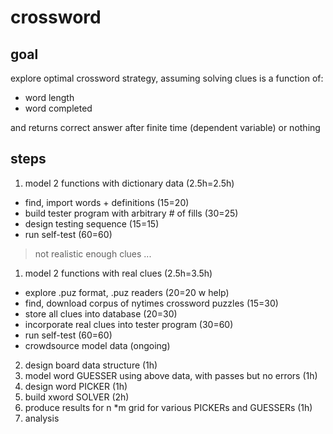crossword
=========

goal
-------
explore optimal crossword strategy, assuming solving clues is a function of:
- word length 
- word completed

and returns correct answer after finite time (dependent variable) or nothing

steps
-------

1. model 2 functions with dictionary data (2.5h=2.5h)
 * find, import words + definitions (15=20)
 * build tester program with arbitrary # of fills (30=25)
 * design testing sequence (15=15)
 * run self-test (60=60)

> not realistic enough clues ...

1. model 2 functions with real clues (2.5h=3.5h)
 * explore .puz format, .puz readers (20=20 w help)
 * find, download corpus of nytimes crossword puzzles (15=30)
 * store all clues into database (20=30)
 * incorporate real clues into tester program (30=60)
 * run self-test (60=60)
 * crowdsource model data (ongoing)

2. design board data structure (1h)
3. model word GUESSER using above data, with passes but no errors (1h)
4. design word PICKER (1h)
5. build xword SOLVER (2h)
6. produce results for n *m grid for various PICKERs and GUESSERs (1h)
7. analysis